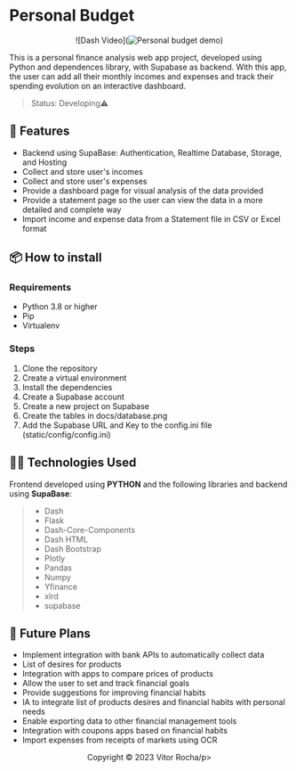 # Personal Budget

<div align="center">

![Dash Video](![Personal budget demo](https://github.com/vitorgrocha2000/personal-budget/assets/67192661/7d069814-bf47-43a0-8e2c-337dc019d0e5))

</div>

This is a personal finance analysis web app project, developed using Python and dependences library, with Supabase as backend. With this app, the user can add all their monthly incomes and expenses and track their spending evolution on an interactive dashboard.

>Status: Developing⚠️

## 🔧 Features

- Backend using SupaBase: Authentication, Realtime Database, Storage, and Hosting
- Collect and store user's incomes
- Collect and store user's expenses
- Provide a dashboard page for visual analysis of the data provided
- Provide a statement page so the user can view the data in a more detailed and complete way
- Import income and expense data from a Statement file in CSV or Excel format

## 📦 How to install

### Requirements

- Python 3.8 or higher
- Pip
- Virtualenv

### Steps

1. Clone the repository
2. Create a virtual environment
3. Install the dependencies
4. Create a Supabase account
5. Create a new project on Supabase
6. Create the tables in docs/database.png
7. Add the Supabase URL and Key to the config.ini file (static/config/config.ini)

## 👨‍💻 Technologies Used

Frontend developed using **PYTHON** and the following libraries and backend using **SupaBase**:
> - Dash
> - Flask
> - Dash-Core-Components
> - Dash HTML
> - Dash Bootstrap
> - Plotly
> - Pandas
> - Numpy
> - Yfinance
> - xlrd
> - supabase

## 🚀 Future Plans

- Implement integration with bank APIs to automatically collect data
- List of desires for products
- Integration with apps to compare prices of products
- Allow the user to set and track financial goals
- Provide suggestions for improving financial habits
- IA to integrate list of products desires and financial habits with personal needs
- Enable exporting data to other financial management tools
- Integration with coupons apps based on financial habits
- Import expenses from receipts of markets using OCR

<p align="center">Copyright © 2023 Vitor Rocha/p>

